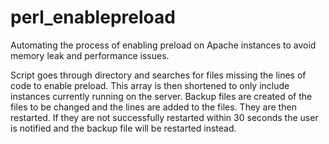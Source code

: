 # perl_enablepreload
Automating the process of enabling preload on Apache instances to avoid memory leak and performance issues.

Script goes through directory and searches for files missing the lines of code to enable preload. This array is then shortened to only include instances currently running on the server. Backup files are created of the files to be changed and the lines are added to the files. They are then restarted. If they are not successfully restarted within 30 seconds the user is notified and the backup file will be restarted instead.
